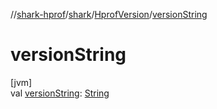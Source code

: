 //[shark-hprof](../../../index.md)/[shark](../index.md)/[HprofVersion](index.md)/[versionString](version-string.md)

# versionString

[jvm]\
val [versionString](version-string.md): [String](https://kotlinlang.org/api/latest/jvm/stdlib/kotlin/-string/index.html)
